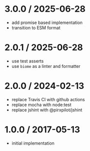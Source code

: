 
3.0.0 / 2025-06-28
==================

 * add promise based implementation
 * transition to ESM format

2.0.1 / 2025-06-28
==================

 * use test asserts
 * use `biome` as a linter and formatter

2.0.0 / 2024-02-13
==================

 * replace Travis CI with github actions
 * replace mocha with node:test
 * replace jshint with @pirxpilot/jshint

1.0.0 / 2017-05-13
==================

 * initial implementation

